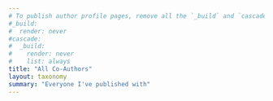 ```yaml
---
# To publish author profile pages, remove all the `_build` and `cascade` settings below.
#_build:
#  render: never
#cascade:
#  _build:
#    render: never
#    list: always
title: "All Co-Authors"
layout: taxonomy
summary: "Everyone I've published with"
---
```


